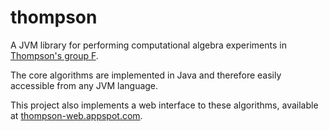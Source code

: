 # thompson

A JVM library for performing computational algebra experiments in [Thompson's group F](http://en.wikipedia.org/wiki/Thompson_groups).

The core algorithms are implemented in Java and therefore easily accessible from any JVM language.

This project also implements a web interface to these algorithms, available at [thompson-web.appspot.com](http://thompson-web.appspot.com). 
